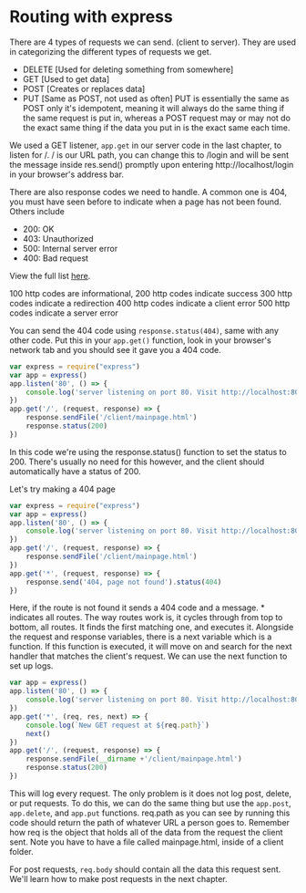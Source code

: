 # Routing with express
There are 4 types of requests we can send. (client to server). They are used in categorizing the different types of requests we get.
- DELETE [Used for deleting something from somewhere]
- GET [Used to get data]
- POST [Creates or replaces data]
- PUT [Same as POST, not used as often]
PUT is essentially the same as POST only it's idempotent, meaning it will always do the same thing if the same request is put in, whereas a POST request may or may not do the exact same thing if the data you put in is the exact same each time.

We used a GET listener, `app.get` in our server code in the last chapter, to listen for /. / is our URL path, you can change this to /login and will be sent the message inside res.send() promptly upon entering http://localhost/login in your browser's address bar.

There are also response codes we need to handle. A common one is 404, you must have seen before to indicate when a page has not been found. Others include
- 200: OK
- 403: Unauthorized
- 500: Internal server error
- 400: Bad request

View the full list [here](https://en.wikipedia.org/wiki/List_of_HTTP_status_codes).

100 http codes are informational,
200 http codes indicate success
300 http codes indicate a redirection
400 http codes indicate a client error
500 http codes indicate a server error

You can send the 404 code using `response.status(404)`, same with any other code. Put this in your `app.get()` function, look in your browser's network tab and you should see it gave you a 404 code.

```js
var express = require("express")
var app = express()
app.listen('80', () => {
    console.log('server listening on port 80. Visit http://localhost:80')
})
app.get('/', (request, response) => {
    response.sendFile('/client/mainpage.html')
    response.status(200)
})
```
In this code we're using the response.status() function to set the status to 200. There's usually no need for this however, and the client should automatically have a status of 200.

Let's try making a 404 page
```js
var express = require("express")
var app = express()
app.listen('80', () => {
    console.log('server listening on port 80. Visit http://localhost:80')
})
app.get('/', (request, response) => {
    response.sendFile('/client/mainpage.html')
})
app.get('*', (request, response) => {
    response.send('404, page not found').status(404)
})
```
Here, if the route is not found it sends a 404 code and a message. * indicates all routes.
The way routes work is, it cycles through from top to bottom, all routes. It finds the first matching one, and executes it. Alongside the request and response variables, there is a next variable which is a function. If this function is executed, it will move on and search for the next handler that matches the client's request. We can use the next function to set up logs.

```js
var app = express()
app.listen('80', () => {
    console.log('server listening on port 80. Visit http://localhost:80')
})
app.get('*', (req, res, next) => {
    console.log(`New GET request at ${req.path}`)
    next()
})
app.get('/', (request, response) => {
    response.sendFile(__dirname +'/client/mainpage.html')
    response.status(200)
})
```
This will log every request. The only problem is it does not log post, delete, or put requests. To do this, we can do the same thing but use the `app.post`, `app.delete`, and `app.put` functions.
req.path as you can see by running this code should return the path of whatever URL a person goes to. Remember how req is the object that holds all of the data from the request the client sent. Note you have to have a file called mainpage.html, inside of a client folder.

For post requests, `req.body` should contain all the data this request sent. We'll learn how to make post requests in the next chapter.